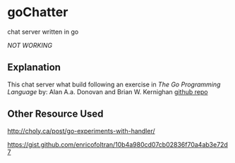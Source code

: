 # goChatter
chat server written in go


*NOT WORKING*

## Explanation
This chat server what build following an exercise in _The Go Programming Language_ by: Alan A.a. Donovan and Brian W. Kernighan 
[github repo](https://github.com/adonovan/gopl.io/tree/master/ch8)

## Other Resource Used
http://choly.ca/post/go-experiments-with-handler/

https://gist.github.com/enricofoltran/10b4a980cd07cb02836f70a4ab3e72d7
